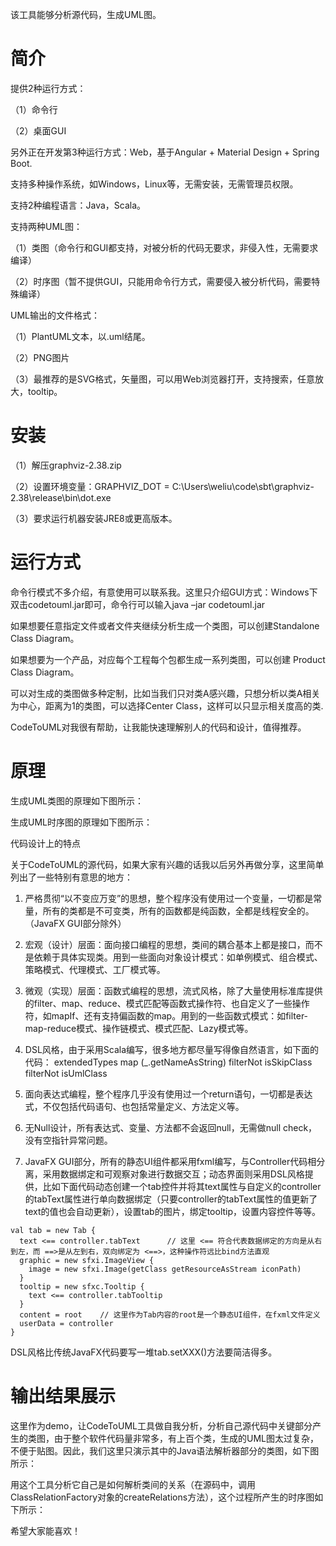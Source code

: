 该工具能够分析源代码，生成UML图。

# 简介

提供2种运行方式：

（1）命令行

（2）桌面GUI

另外正在开发第3种运行方式：Web，基于Angular + Material Design + Spring Boot.

支持多种操作系统，如Windows，Linux等，无需安装，无需管理员权限。

支持2种编程语言：Java，Scala。

支持两种UML图：

（1）类图（命令行和GUI都支持，对被分析的代码无要求，非侵入性，无需要求编译）

（2）时序图（暂不提供GUI，只能用命令行方式，需要侵入被分析代码，需要特殊编译）

UML输出的文件格式：

（1）PlantUML文本，以.uml结尾。

（2）PNG图片

（3）最推荐的是SVG格式，矢量图，可以用Web浏览器打开，支持搜索，任意放大，tooltip。

# 安装

（1）解压graphviz-2.38.zip

（2）设置环境变量：GRAPHVIZ_DOT = C:\Users\weliu\code\sbt\graphviz-2.38\release\bin\dot.exe

（3）要求运行机器安装JRE8或更高版本。

# 运行方式

命令行模式不多介绍，有意使用可以联系我。这里只介绍GUI方式：Windows下双击codetouml.jar即可，命令行可以输入java –jar codetouml.jar

如果想要任意指定文件或者文件夹继续分析生成一个类图，可以创建Standalone Class Diagram。

 

如果想要为一个产品，对应每个工程每个包都生成一系列类图，可以创建 Product Class Diagram。

 

可以对生成的类图做多种定制，比如当我们只对类A感兴趣，只想分析以类A相关为中心，距离为1的类图，可以选择Center Class，这样可以只显示相关度高的类.

CodeToUML对我很有帮助，让我能快速理解别人的代码和设计，值得推荐。

# 原理

生成UML类图的原理如下图所示：

 

生成UML时序图的原理如下图所示：

 


代码设计上的特点

关于CodeToUML的源代码，如果大家有兴趣的话我以后另外再做分享，这里简单列出了一些特别有意思的地方：

1. 严格贯彻“以不变应万变”的思想，整个程序没有使用过一个变量，一切都是常量，所有的类都是不可变类，所有的函数都是纯函数，全都是线程安全的。（JavaFX GUI部分除外）

2. 宏观（设计）层面：面向接口编程的思想，类间的耦合基本上都是接口，而不是依赖于具体实现类。用到一些面向对象设计模式：如单例模式、组合模式、策略模式、代理模式、工厂模式等。

3. 微观（实现）层面：函数式编程的思想，流式风格，除了大量使用标准库提供的filter、map、reduce、模式匹配等函数式操作符、也自定义了一些操作符，如mapIf、还有支持偏函数的map。用到的一些函数式模式：如filter-map-reduce模式、操作链模式、模式匹配、Lazy模式等。

4. DSL风格，由于采用Scala编写，很多地方都尽量写得像自然语言，如下面的代码： extendedTypes map (_.getNameAsString) filterNot isSkipClass filterNot isUmlClass

5. 面向表达式编程，整个程序几乎没有使用过一个return语句，一切都是表达式，不仅包括代码语句、也包括常量定义、方法定义等。

6. 无Null设计，所有表达式、变量、方法都不会返回null，无需做null check，没有空指针异常问题。

7. JavaFX GUI部分，所有的静态UI组件都采用fxml编写，与Controller代码相分离，采用数据绑定和可观察对象进行数据交互；动态界面则采用DSL风格提供，比如下面代码动态创建一个tab控件并将其text属性与自定义的controller的tabText属性进行单向数据绑定（只要controller的tabText属性的值更新了text的值也会自动更新），设置tab的图片，绑定tooltip，设置内容控件等等。
```
val tab = new Tab {
  text <== controller.tabText      // 这里 <== 符合代表数据绑定的方向是从右到左，而 ==>是从左到右，双向绑定为 <==>，这种操作符远比bind方法直观
  graphic = new sfxi.ImageView {
    image = new sfxi.Image(getClass getResourceAsStream iconPath)
  }
  tooltip = new sfxc.Tooltip {
    text <== controller.tabTooltip
  }
  content = root    // 这里作为Tab内容的root是一个静态UI组件，在fxml文件定义
  userData = controller
}
```
DSL风格比传统JavaFX代码要写一堆tab.setXXX()方法要简洁得多。

# 输出结果展示

这里作为demo，让CodeToUML工具做自我分析，分析自己源代码中关键部分产生的类图，由于整个软件代码量非常多，有上百个类，生成的UML图太过复杂，不便于贴图。因此，我们这里只演示其中的Java语法解析器部分的类图，如下图所示：

 

用这个工具分析它自己是如何解析类间的关系（在源码中，调用ClassRelationFactory对象的createRelations方法），这个过程所产生的时序图如下所示：

 

希望大家能喜欢！
